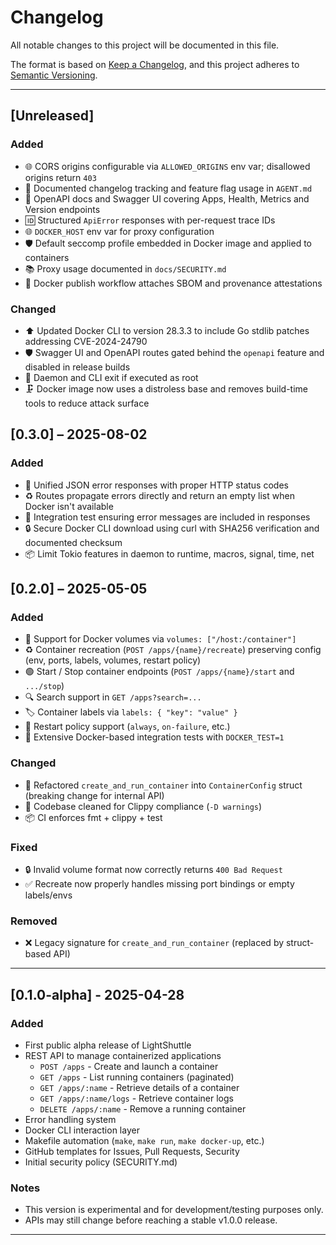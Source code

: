 # Changelog

All notable changes to this project will be documented in this file.

The format is based on [Keep a Changelog](https://keepachangelog.com/en/1.1.0/),
and this project adheres to [Semantic Versioning](https://semver.org/spec/v2.0.0.html).

---

## [Unreleased]

### Added
- 🌐 CORS origins configurable via `ALLOWED_ORIGINS` env var; disallowed origins return `403`
- 📝 Documented changelog tracking and feature flag usage in `AGENT.md`
- 📘 OpenAPI docs and Swagger UI covering Apps, Health, Metrics and Version endpoints
- 🆔 Structured `ApiError` responses with per-request trace IDs
- 🌐 `DOCKER_HOST` env var for proxy configuration
- 🛡️ Default seccomp profile embedded in Docker image and applied to containers
- 📚 Proxy usage documented in `docs/SECURITY.md`
- 🧾 Docker publish workflow attaches SBOM and provenance attestations

### Changed
- ⬆️ Updated Docker CLI to version 28.3.3 to include Go stdlib patches addressing CVE-2024-24790
- 🛡️ Swagger UI and OpenAPI routes gated behind the `openapi` feature and disabled in release builds
- 🚫 Daemon and CLI exit if executed as root
- 🗜️ Docker image now uses a distroless base and removes build-time tools to reduce attack surface

## [0.3.0] – 2025-08-02

### Added
- 📜 Unified JSON error responses with proper HTTP status codes
- ♻️ Routes propagate errors directly and return an empty list when Docker isn't available
- 🧪 Integration test ensuring error messages are included in responses
- 🔒 Secure Docker CLI download using curl with SHA256 verification and documented checksum
- 📦 Limit Tokio features in daemon to runtime, macros, signal, time, net

## [0.2.0] – 2025-05-05

### Added
- 🚀 Support for Docker volumes via `volumes: ["/host:/container"]`
- ♻️ Container recreation (`POST /apps/{name}/recreate`) preserving config (env, ports, labels, volumes, restart policy)
- 🟢 Start / Stop container endpoints (`POST /apps/{name}/start` and `.../stop`)
- 🔍 Search support in `GET /apps?search=...`
- 🏷 Container labels via `labels: { "key": "value" }`
- 🌱 Restart policy support (`always`, `on-failure`, etc.)
- 🧪 Extensive Docker-based integration tests with `DOCKER_TEST=1`

### Changed
- 🧱 Refactored `create_and_run_container` into `ContainerConfig` struct (breaking change for internal API)
- 🧹 Codebase cleaned for Clippy compliance (`-D warnings`)
- 📦 CI enforces fmt + clippy + test

### Fixed
- 🔒 Invalid volume format now correctly returns `400 Bad Request`
- ✅ Recreate now properly handles missing port bindings or empty labels/envs

### Removed
- ❌ Legacy signature for `create_and_run_container` (replaced by struct-based API)

---

## [0.1.0-alpha] - 2025-04-28

### Added
- First public alpha release of LightShuttle
- REST API to manage containerized applications
  - `POST /apps` - Create and launch a container
  - `GET /apps` - List running containers (paginated)
  - `GET /apps/:name` - Retrieve details of a container
  - `GET /apps/:name/logs` - Retrieve container logs
  - `DELETE /apps/:name` - Remove a running container
- Error handling system
- Docker CLI interaction layer
- Makefile automation (`make`, `make run`, `make docker-up`, etc.)
- GitHub templates for Issues, Pull Requests, Security
- Initial security policy (SECURITY.md)

### Notes
- This version is experimental and for development/testing purposes only.
- APIs may still change before reaching a stable v1.0.0 release.

---
